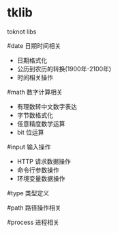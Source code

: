 # tklib
toknot libs 

#date
日期时间相关

* 日期格式化
* 公历到农历的转换(1900年-2100年)
* 时间相关操作

#math
数字计算相关

* 有理数转中文数字表达
* 字节数格式化
* 任意精度数学运算
* bit 位运算

#input
输入操作

* HTTP 请求数据操作
* 命令行参数操作
* 环境变量数据操作

#type
类型定义

#path
路径操作相关

#process
进程相关
